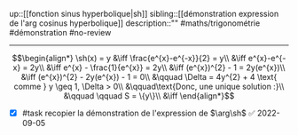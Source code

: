 up::[[fonction sinus hyperbolique|sh]]
sibling::[[démonstration expression de l'arg cosinus hyperbolique]]
description::""
#maths/trigonométrie #démonstration #no-review 

---

$$\begin{align*}
\sh(x) = y &\iff \frac{e^{x}-e^{-x}}{2} = y\\
&\iff e^{x}-e^{-x} = 2y\\
&\iff e^{x} - \frac{1}{e^{x}} = 2y\\
&\iff (e^{x})^{2} - 1 = 2y(e^{x})\\
&\iff (e^{x})^{2} - 2y(e^{x}) - 1 = 0\\
&\qquad \Delta = 4y^{2} + 4 \text{ comme } y \geq 1, \Delta > 0\\
&\qquad\text{Donc, une unique solution :}\\
&\qquad \qquad S = \{y\}\\
&\iff 
\end{align*}$$

- [x] #task recopier la démonstration de l'expression de $\arg\sh$ ✅ 2022-09-05


